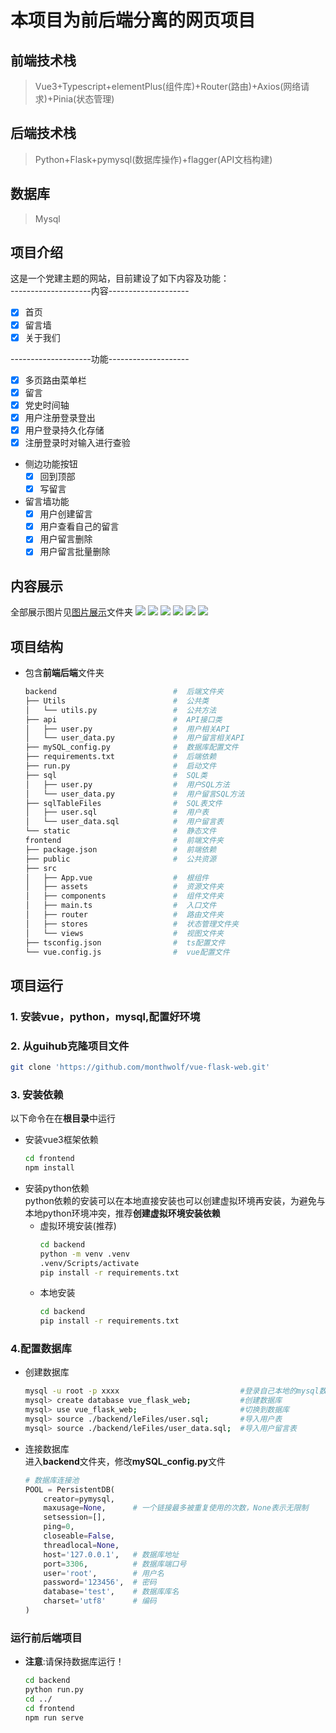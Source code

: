 # 本项目为前后端分离的网页项目
## 前端技术栈
>  Vue3+Typescript+elementPlus(组件库)+Router(路由)+Axios(网络请求)+Pinia(状态管理)

## 后端技术栈
> Python+Flask+pymysql(数据库操作)+flagger(API文档构建)

## 数据库
> Mysql  

## 项目介绍
这是一个党建主题的网站，目前建设了如下内容及功能：  
--------------------内容--------------------
- [x] 首页
- [x] 留言墙
- [x] 关于我们

--------------------功能--------------------
- [x] 多页路由菜单栏
- [x] 留言
- [x] 党史时间轴  
- [x] 用户注册登录登出
- [x] 用户登录持久化存储 
- [x] 注册登录时对输入进行查验

- 侧边功能按钮
  - [x] 回到顶部
  - [x] 写留言
- 留言墙功能
  - [x] 用户创建留言
  - [x] 用户查看自己的留言
  - [x] 用户留言删除
  - [x] 用户留言批量删除  
## 内容展示
全部展示图片见[图片展示](./图片展示/)文件夹
![](./图片展示/1.png)
![](./图片展示/2.png)
![](./图片展示/5.png)
![](./图片展示/7.png)
![](./图片展示/10.png)
![](./图片展示/9.png)
## 项目结构
- 包含**前端后端**文件夹
  ```bash
  backend                          #  后端文件夹
  ├── Utils                        #  公共类
  │   └── utils.py                 #  公共方法
  ├── api                          #  API接口类
  │   ├── user.py                  #  用户相关API
  │   └── user_data.py             #  用户留言相关API
  ├── mySQL_config.py              #  数据库配置文件
  ├── requirements.txt             #  后端依赖
  ├── run.py                       #  启动文件
  ├── sql                          #  SQL类
  │   ├── user.py                  #  用户SQL方法
  │   └── user_data.py             #  用户留言SQL方法
  ├── sqlTableFiles                #  SQL表文件
  │   ├── user.sql                 #  用户表
  │   └── user_data.sql            #  用户留言表
  └── static                       #  静态文件
  frontend                         #  前端文件夹
  ├── package.json                 #  前端依赖
  ├── public                       #  公共资源
  ├── src                            
  │   ├── App.vue                  #  根组件
  │   ├── assets                   #  资源文件夹
  │   ├── components               #  组件文件夹
  │   ├── main.ts                  #  入口文件
  │   ├── router                   #  路由文件夹
  │   ├── stores                   #  状态管理文件夹
  │   └── views                    #  视图文件夹
  ├── tsconfig.json                #  ts配置文件
  └── vue.config.js                #  vue配置文件
  ```
## 项目运行
### 1. 安装**vue，python，mysql**,配置好环境
### 2. 从guihub克隆项目文件
```bash
git clone 'https://github.com/monthwolf/vue-flask-web.git' 
```
### 3. 安装依赖
以下命令在在**根目录**中运行
- 安装vue3框架依赖  
  ```bash
  cd frontend
  npm install
  ```
- 安装python依赖  
python依赖的安装可以在本地直接安装也可以创建虚拟环境再安装，为避免与本地python环境冲突，推荐**创建虚拟环境安装依赖**   
  - 虚拟环境安装(推荐)
    ```bash
    cd backend
    python -m venv .venv
    .venv/Scripts/activate
    pip install -r requirements.txt
    ```  
  - 本地安装
    ```bash
    cd backend
    pip install -r requirements.txt
    ```

### 4.配置数据库
- 创建数据库
  ```bash
  mysql -u root -p xxxx                           #登录自己本地的mysql数据库
  mysql> create database vue_flask_web;           #创建数据库
  mysql> use vue_flask_web;                       #切换到数据库
  mysql> source ./backend/leFiles/user.sql;       #导入用户表
  mysql> source ./backend/leFiles/user_data.sql;  #导入用户留言表
  ```
- 连接数据库  
  进入**backend**文件夹，修改**mySQL_config.py**文件
  ```python
  # 数据库连接池
  POOL = PersistentDB(
      creator=pymysql,    
      maxusage=None,      # 一个链接最多被重复使用的次数，None表示无限制
      setsession=[],      
      ping=0,             
      closeable=False,    
      threadlocal=None,   
      host='127.0.0.1',   # 数据库地址
      port=3306,          # 数据库端口号
      user='root',        # 用户名
      password='123456',  # 密码
      database='test',    # 数据库库名
      charset='utf8'      # 编码
  )


  ```

### 运行前后端项目
- **注意**:请保持数据库运行！
  ```bash
  cd backend
  python run.py
  cd ../
  cd frontend
  npm run serve
  ```